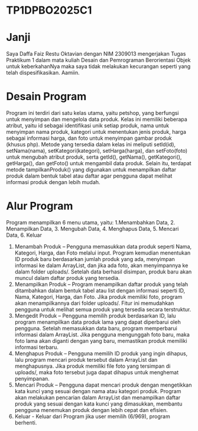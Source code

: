 # TP1DPBO2025C1
# Janji
Saya Daffa Faiz Restu Oktavian dengan NIM 2309013 mengerjakan Tugas Praktikum 1 dalam mata kuliah Desain dan Pemrograman Berorientasi Objek untuk keberkahanNya maka saya tidak melakukan kecurangan seperti yang telah dispesifikasikan. Aamiin.
# Desain Program
Program ini terdiri dari satu kelas utama, yaitu petshop, yang berfungsi untuk menyimpan dan mengelola data produk. Kelas ini memiliki beberapa atribut, yaitu id sebagai identifikasi unik setiap produk, nama untuk menyimpan nama produk, kategori untuk menentukan jenis produk, harga sebagai informasi harga, dan foto untuk menyimpan gambar produk (khusus php). Metode yang tersedia dalam kelas ini meliputi setId(id), setNama(nama), setKategori(kategori), setHarga(harga), dan setFoto(foto) untuk mengubah atribut produk, serta getId(), getNama(), getKategori(), getHarga(), dan getFoto() untuk mengambil data produk. Selain itu, terdapat metode tampilkanProduk() yang digunakan untuk menampilkan daftar produk dalam bentuk tabel atau daftar agar pengguna dapat melihat informasi produk dengan lebih mudah.
# Alur Program  
Program menampilkan 6 menu utama, yaitu: 1.Menambahkan Data, 2. Menampilkan Data, 3. Mengubah Data, 4. Menghapus Data, 5. Mencari Data, 6. Keluar
1. Menambah Produk – Pengguna memasukkan data produk seperti Nama, Kategori, Harga, dan Foto melalui input. Program kemudian menentukan ID produk baru berdasarkan jumlah produk yang ada, menyimpan informasi ke dalam ArrayList, dan jika ada foto, akan menyimpannya ke dalam folder uploads/. Setelah data berhasil disimpan, produk baru akan muncul dalam daftar produk yang tersedia.  
2. Menampilkan Produk – Program menampilkan daftar produk yang telah ditambahkan dalam bentuk tabel atau list dengan informasi seperti ID, Nama, Kategori, Harga, dan Foto. Jika produk memiliki foto, program akan menampilkannya dari folder uploads/. Fitur ini memudahkan pengguna untuk melihat semua produk yang tersedia secara terstruktur.  
3. Mengedit Produk – Pengguna memilih produk berdasarkan ID, lalu program menampilkan data produk lama yang dapat diperbarui oleh pengguna. Setelah memasukkan data baru, program memperbarui informasi dalam ArrayList. Jika pengguna mengunggah foto baru, maka foto lama akan diganti dengan yang baru, memastikan produk memiliki informasi terbaru.  
4. Menghapus Produk – Pengguna memilih ID produk yang ingin dihapus, lalu program mencari produk tersebut dalam ArrayList dan menghapusnya. Jika produk memiliki file foto yang tersimpan di uploads/, maka foto tersebut juga dapat dihapus untuk menghemat penyimpanan.  
5. Mencari Produk – Pengguna dapat mencari produk dengan mengetikkan kata kunci yang sesuai dengan nama atau kategori produk. Program akan melakukan pencarian dalam ArrayList dan menampilkan daftar produk yang sesuai dengan kata kunci yang dimasukkan, membantu pengguna menemukan produk dengan lebih cepat dan efisien.
6. Keluar - Keluar dari Program jika user memilih (6/969), program berhenti.
